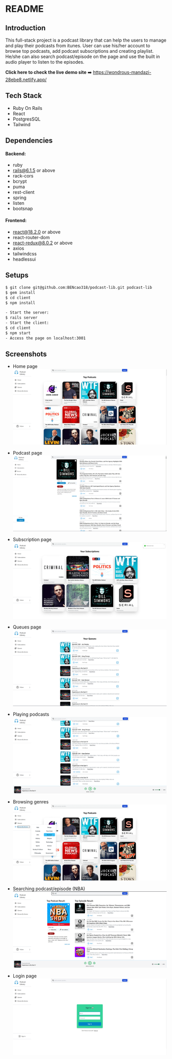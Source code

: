 # README

## Introduction

This full-stack project is a podcast library that can help the users to manage and play their podcasts from itunes.
User can use his/her account to browse top podcasts, add podcast subscriptions and creating playlist. He/she can also search podcast/episode on the page and use the built in audio player to listen to the episodes.

**Click here to check the live demo site** ➡️ https://wondrous-mandazi-28ebe8.netlify.app/

## Tech Stack

- Ruby On Rails
- React
- PostgresSQL
- Tailwind

## Dependencies

#### Backend:

- ruby
- rails@6.1.5 or above
- rack-cors
- bcrypt
- puma
- rest-client
- spring
- listen
- bootsnap

#### Frontend:

- react@18.2.0 or above
- react-router-dom
- react-redux@8.0.2 or above
- axios
- tailwindcss
- headlessui

## Setups

```
$ git clone git@github.com:BENcao318/podcast-lib.git podcast-lib
$ gem install
$ cd client
$ npm install
```

```
- Start the server:
$ rails server
- Start the client:
$ cd client
$ npm start
- Access the page on localhost:3001
```

## Screenshots

- Home page
  ![Home Page](./screenshots/Home_Page.png)

- Podcast page
  ![Podcast Page](./screenshots/Podcast_Page.png)

- Subscription page
  ![Subscription Page](./screenshots/Subscriptions_Page.png)

- Queues page
  ![Queues Page](./screenshots/Queues_Page.png)

- Playing podcasts
  ![Playing Podcasts](./screenshots/Playing_Podcasts.png)

- Browsing genres
  ![Browsing Genres](./screenshots/Browsing_Genres.png)

- Searching podcast/episode (NBA)
  ![Searching Podcast/Episode](<./screenshots/Searching_Podcast_Or_Episodes(NBA).png>)

- Login page
  ![Signin Page](./screenshots/Signin.png)
